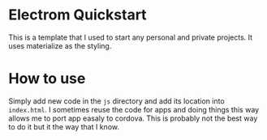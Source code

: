 # Electrom Quickstart
This is a template that I used to start any personal and private projects. It uses materialize as the styling.

# How to use
Simply add new code in the `js` directory and add its location into `index.html`. I sometimes reuse the code for apps and doing things this way allows me to port app easaly to cordova. This is probably not the best way to do it but it the way that I know.